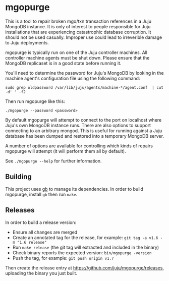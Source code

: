 # mgopurge

This is a tool to repair broken mgo/txn transaction references in a
Juju MongoDB instance. It is only of interest to people responsible
for Juju installations that are experiencing catastrophic database
corruption. It should not be used casually. Improper use could lead to
irreverible damage to Juju deployments.

mgopurge is typically run on one of the Juju controller machines. All
controller machine agents must be shut down. Please ensure that the
MongoDB replicaset is in a good state before running it.

You'll need to determine the password for Juju's MongoDB by looking in
the machine agent's configuration file using the following command:

```
sudo grep oldpassword /var/lib/juju/agents/machine-*/agent.conf  | cut -d' ' -f2
```

Then run mgopurge like this:

```
./mgopurge --password <password>
```

By default mgopurge will attempt to connect to the port on localhost
where Juju's own MongoDB instance runs. There are also options to
support connecting to an arbitrary mongod. This is useful for running
against a Juju database has been dumped and restored into a temporary
MongoDB server.

A number of options are available for controlling which kinds of
repairs mgopurge will attempt (it will perform them all by default).

See `./mgopurge --help` for further information.

## Building

This project uses [gb] to manage its dependencies. In order to build
mgopurge, install `gb` then run `make`. 

## Releases 

In order to build a release version:
* Ensure all changes are merged
* Create an annotated tag for the release, for example: `git tag -a v1.6 -m "1.6 release"`
* Run `make release` (the git tag will extracted and included in the binary)
* Check binary reports the expected version: `bin/mgopurge -version`
* Push the tag, for example: `git push origin v1.7`

Then create the release entry at https://github.com/juju/mgopurge/releases, uploading the binary you just built.

[gb]: https://getgb.io/
